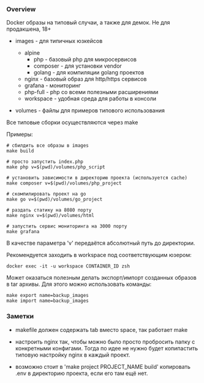 ### Overview

Docker образы на типовый случаи, а также для демок. Не для продакшена, 18+

* images - для типичных юзкейсов
    * alpine
        * php - базовый php для микросервисов
        * composer - для установки vendor
        * golang - для компиляции golang проектов
    * nginx - базовый образ для http/https сервисов
    * grafana - мониторинг
    * php-full - php со всеми полезными расширениями
    * workspace - удобная среда для работы в консоли

* volumes - файлы для примеров типового использования

Все типовые сборки осуществляются через make

Примеры:

    # сбилдить все образы в images
    make build

    # просто запустить index.php
    make php v=$(pwd)/volumes/php_script

    # установить зависимости в директорию проекта (используется cache)
    make composer v=$(pwd)/volumes/php_project
    
    # скомпилировать проект на go
    make go v=$(pwd)/volumes/go_project

    # раздать статику на 8080 порту
    make nginx v=$(pwd)/volumes/html

    # запустить сервис мониторинга на 3000 порту
    make grafana

В качестве параметра 'v' передаётся абсолютный путь до директории.


Рекомендуется заходить в workspace под соответствующим юзером:

    docker exec -it -u workspace CONTAINER_ID zsh

Может оказаться полезным делать экспорт/импорт созданных образов в tar архивы.
Для этого можно использовать команды:

    make export name=backup_images
    make import name=backup_images

### Заметки

- makefile должен содержать tab вместо space, так работает make

- настроить nginx так, чтобы можно было просто пробросить
папку с конкретными конфигами. Тогда по идее не нужно будет
копипастить типовую настройку nginx в каждый проект.

- возможно стоит в 'make project PROJECT_NAME build' копировать .env в
директорию проекта, если его там ещё нет.
